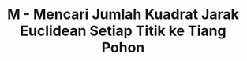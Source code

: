 ---
contest: COMPFEST
year: 2021
round: Final
problem: M
title: M - Mencari Jumlah Kuadrat Jarak Euclidean Setiap Titik ke Tiang Pohon
pdf: /contests/COMPFEST/2021/final/M - Mencari Jumlah Kuadrat Jarak Euclidean Setiap Titik ke Tiang Pohon.pdf
---